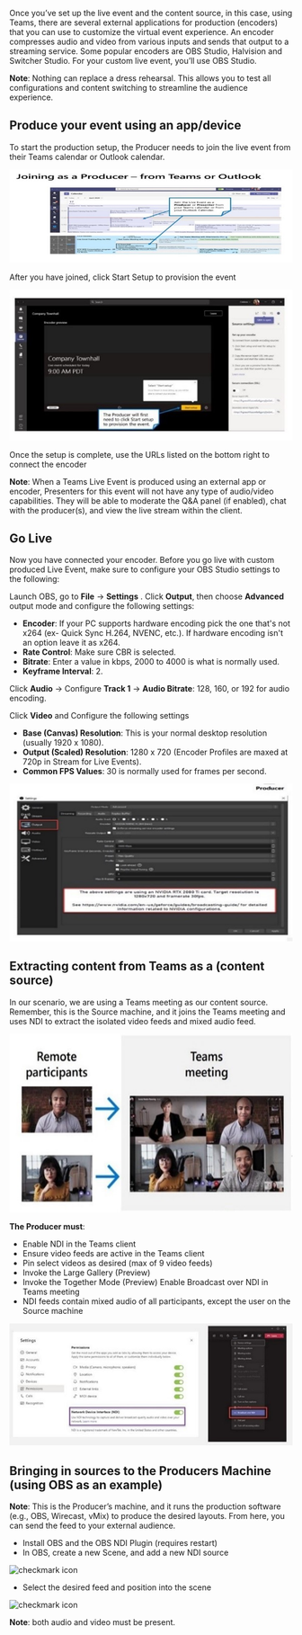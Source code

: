 Once you’ve set up the live event and the content source, in this case, using Teams, there are several external applications for production (encoders) that you can use to customize the virtual event experience. An encoder compresses audio and video from various inputs and sends that output to a streaming service. Some popular encoders are OBS Studio, Halvision and Switcher Studio. For your custom live event, you’ll use OBS Studio. 
 

**Note**: Nothing can replace a dress rehearsal. This allows you to test all configurations and content switching to streamline the audience experience. 

## Produce your event using an app/device
To start the production setup, the Producer needs to join the live event from their Teams calendar or Outlook calendar.

![Teams calendar showing how to join as a producer](../media/join-producer-teams.jpg)

After you have joined, click Start Setup to provision the event

![Teams calendar showing how to start meeting as a producer](../media/join-producer-one.jpg)

Once the setup is complete, use the URLs listed on the bottom right to connect the encoder

**Note**: When a Teams Live Event is produced using an external app or encoder, Presenters for this event will not have any type of audio/video capabilities. They will be able to moderate the Q&A panel (if enabled), chat with the producer(s), and view the live stream within the client.

## Go Live
 Now you have connected your encoder. Before you go live with custom produced Live Event, make sure to configure your OBS Studio settings to the following:

Launch OBS, go to **File** -> **Settings** .
Click **Output**, then choose **Advanced** output mode and configure the following settings:
- **Encoder**: If your PC supports hardware encoding pick the one that's not x264 (ex-     Quick Sync H.264, NVENC, etc.). If hardware encoding isn't an option leave it as x264.  
- **Rate Control**: Make sure CBR is selected.  
- **Bitrate**: Enter a value in kbps, 2000 to 4000 is what is normally used. 
- **Keyframe Interval**: 2. 
 
Click **Audio** -> Configure **Track 1** -> **Audio Bitrate**: 128, 160, or 192 for audio encoding.  

Click **Video** and Configure the following settings
- **Base (Canvas) Resolution**: This is your normal desktop resolution (usually 1920 x 1080).
- **Output (Scaled) Resolution**: 1280 x 720 (Encoder Profiles are maxed at 720p in Stream for Live Events).
- **Common FPS Values**: 30 is normally used for frames per second.

![Image showing OBS settings](../media/OBS-settings-live-events.jpg)

## Extracting content from Teams as a (content source) 
 In our scenario, we are using a Teams meeting as our content source. Remember, this is the Source machine, and it joins the Teams meeting and uses NDI to extract the isolated video feeds and mixed audio feed.  

![Flow chart explaining Teams meeting](../media/extracting-content-teams.jpg)

**The Producer must**: 
- Enable NDI in the Teams client
- Ensure video feeds are active in the Teams client
- Pin select videos as desired (max of 9 video feeds)
- Invoke the Large Gallery (Preview)
- Invoke the Together Mode (Preview) Enable Broadcast over NDI in Teams meeting
- NDI feeds contain mixed audio of all participants, except the user on the Source machine 
 
![Teams image showing enablement of NDI teams](../media\enable-ndi-teams.jpg)


## Bringing in sources to the Producers Machine (using OBS as an example)
 **Note**: This is the Producer’s machine, and it runs the production software (e.g., OBS, Wirecast, vMix) to produce the desired layouts. From here, you can send the feed to your external audience.
- Install OBS and the OBS NDI Plugin (requires restart) 
- In OBS, create a new Scene, and add a new NDI source

![checkmark icon](../media/checkmark-icon.png)

- Select the desired feed and position into the scene

![checkmark icon](../media/checkmark-icon.png)

**Note**: both audio and video must be present.

